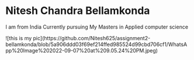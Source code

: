 # Nitesh Chandra Bellamkonda

<p> I am from India Currently pursuing My Masters in Applied computer science </p>
![this is my pic](https://github.com/Nitesh625/assignment2-bellamkonda/blob/5a906ddd03f69ef214ffed985524d99cbd706cf1/WhatsApp%20Image%202022-09-07%20at%209.05.24%20PM.jpeg)